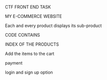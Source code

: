  CTF FRONT END TASK


MY E-COMMERCE WEBSITE

Each and every product displays its sub-product

CODE CONTAINS 

INDEX OF THE PRODUCTS

Add the items to the cart

payment

login and sign up option








